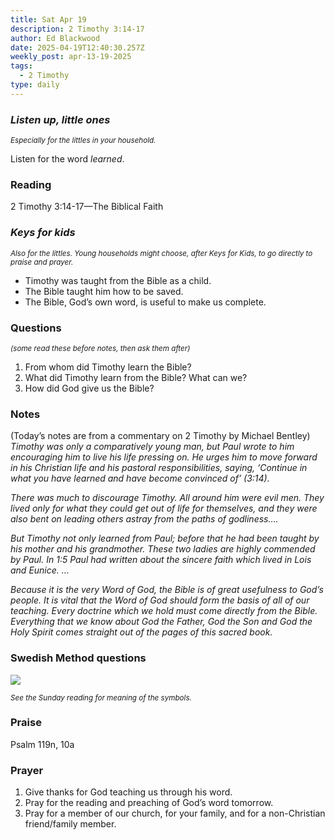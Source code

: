 ```yaml
---
title: Sat Apr 19
description: 2 Timothy 3:14-17
author: Ed Blackwood
date: 2025-04-19T12:40:30.257Z
weekly_post: apr-13-19-2025
tags:
  - 2 Timothy
type: daily
---
```

### *Listen up, little ones*

<div><small><i>Especially for the littles in your household.</i></small></div>

Listen for the word *learned*.

### Reading

2 Timothy 3:14-17—The Biblical Faith

### *Keys for kids*

<div><small><i>Also for the littles. Young households might choose, after Keys for Kids, to go directly to praise and prayer.</i></small></div>

* Timothy was taught from the Bible as a child.
* The Bible taught him how to be saved.
* The Bible, God’s own word, is useful to make us complete.

### Questions

<div><small><i>(some read these before notes, then ask them after)</i></small></div>

1. From whom did Timothy learn the Bible?
2. What did Timothy learn from the Bible? What can we?
3. How did God give us the Bible?

### Notes

(Today’s notes are from a commentary on 2 Timothy by Michael Bentley)	*Timothy was only a comparatively young man, but Paul wrote to him encouraging him to live his life pressing on. He urges him to move forward in his Christian life and his pastoral responsibilities, saying, ‘Continue in what you have learned and have become convinced of’ (3:14).*

*There was much to discourage Timothy. All around him were evil men. They lived only for what they could get out of life for themselves, and they were also bent on leading others astray from the paths of godliness….*

*But Timothy not only learned from Paul; before that he had been taught by his mother and his grandmother. These two ladies are highly commended by Paul. In 1:5 Paul had written about the sincere faith which lived in Lois and Eunice. …*

*Because it is the very Word of God, the Bible is of great usefulness to God’s people. It is vital that the Word of God should form the basis of all of our teaching. Every doctrine which we hold must come directly from the Bible. Everything that we know about God the Father, God the Son and God the Holy Spirit comes straight out of the pages of this sacred book.*

### Swedish Method questions

![](/static/img/family_worship_study_ed-swedish_questions.png)

<div><small><i>See the Sunday reading for meaning of the symbols.</i></small></div>

### Praise

Psalm 119n, 10a

### Prayer

1. Give thanks for God teaching us through his word.
2. Pray for the reading and preaching of God’s word tomorrow.
3. Pray for a member of our church, for your family, and for a non-Christian friend/family member.